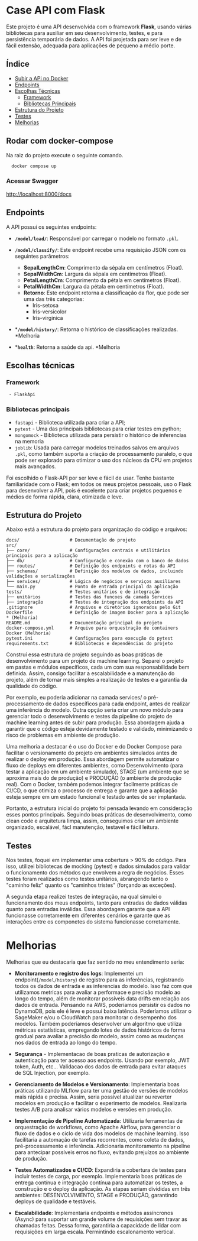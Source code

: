 # Case API com Flask

Este projeto é uma API desenvolvida com o framework **Flask**, usando várias bibliotecas para auxiliar em seu desenvolvimento, testes, e para persistência temporária de dados. A API foi projetada para ser leve e de fácil extensão, adequada para aplicações de pequeno a médio porte.

## Índice
- [Subir a APi no Docker](#rodar-com-docker-compose)
- [Endpoints](#endpoints)
- [Escolhas Técnicas](#escolhas-técnicas)
  - [Framework](#framework)
  - [Bibliotecas Principais](#bibliotecas-principais)
- [Estrutura do Projeto](#estrutura-do-projeto)
- [Testes](#testes)
- [Melhorias](#melhorias)

## Rodar com docker-compose
Na raiz do projeto execute o seguinte comando.

```bash
  docker compose up
```

### Acessar Swagger

[http://localhost:8000/docs](http://localhost:8000/docs)


## Endpoints

A API possui os seguintes endpoints:

- **`/model/load/`**: Responsável por carregar o modelo no formato `.pkl`.
  
- **`/model/classify/`**: Este endpoint recebe uma requisição JSON com os seguintes parâmetros:

  - **SepalLengthCm**: Comprimento da sépala em centímetros (Float).
  - **SepalWidthCm**: Largura da sépala em centímetros (Float).
  - **PetalLengthCm**: Comprimento da pétala em centímetros (Float).
  - **PetalWidthCm**: Largura da pétala em centímetros (Float).
  - **Retorno**: Este endpoint retorna a classificação da flor, que pode ser uma das três categorias:
    - Iris-setosa
    - Iris-versicolor
    - Iris-virginica
- ***`/model/history/`**: Retorna o histórico de classificações realizadas. *Melhoria
- ***`health`**: Retorna a saúde da api. *Melhoria

## Escolhas técnicas

### Framework
` - FlaskApi`

### Bibliotecas principais
- `fastapi` - Biblioteca utilizada para criar a API;
- `pytest` - Uma das principais bibliotecas para criar testes em python;
- `mongomock` - Biblioteca utilizada para persistir o histórico de inferencias na memoria
-  `joblib`: Usada para carregar modelos treinados salvos em arquivos `.pkl`, como também suporta a criação de processamento paralelo, o que pode ser explorado para otimizar o uso dos núcleos da CPU em projetos mais avançados.


Foi escolhido o Flask-API por ser leve e fácil de usar. Tenho bastante familiaridade com o Flask; em todos os meus projetos pessoais, uso o Flask para desenvolver a API, pois é excelente para criar projetos pequenos e médios de forma rápida, clara, otimizada e leve.

## Estrutura do Projeto

Abaixo está a estrutura do projeto para organização do código e arquivos:

```plaintext
docs/                   # Documentação do projeto
src/
├── core/               # Configurações centrais e utilitários principais para a aplicação
├── db/                 # Configuração e conexão com o banco de dados
├── routes/             # Definição dos endpoints e rotas da API
├── schemas/            # Definição dos modelos de dados, incluindo validações e serializações
├── services/           # Lógica de negócios e serviços auxiliares
└── main.py             # Ponto de entrada principal da aplicação
tests/                  # Testes unitários e de integração
├── unitários           # Testes das funcoes da camada Services
├── integração          # Testes de integração dos endpoints da API
.gitignore              # Arquivos e diretórios ignorados pelo Git
Dockerfile              # Definição de imagem Docker para a aplicação * (Melhoria)
README.md               # Documentação principal do projeto 
docker-compose.yml      # Arquivo para orquestração de containers Docker (Melhoria)
pytest.ini              # Configurações para execução do pytest
requirements.txt        # Bibliotecas e dependências do projeto
```

Construí essa estrutura de projeto seguindo as boas práticas de desenvolvimento para um projeto de machine learning. Separei o projeto em pastas e módulos específicos, cada um com sua responsabilidade bem definida. Assim, consigo facilitar a escalabilidade e a manutenção do projeto, além de tornar mais simples a realização de testes e a garantia da qualidade do código.

Por exemplo, eu poderia adicionar na camada services/ o pré-processamento de dados específicos para cada endpoint, antes de realizar uma inferência do modelo. Outra opção seria criar um novo módulo para gerenciar todo o desenvolvimento e testes da pipeline do projeto de machine learning antes de subir para produção. Essa abordagem ajuda a garantir que o código esteja devidamente testado e validado, minimizando o risco de problemas em ambiente de produção.

Uma melhoria a destacar é o uso do Docker e do Docker Compose para facilitar o versionamento do projeto em ambientes simulados antes de realizar o deploy em produção. Essa abordagem permite automatizar o fluxo de deploys em diferentes ambientes, como Desenvolvimento (para testar a aplicação em um ambiente simulado), STAGE (um ambiente que se aproxima mais do de produção) e PRODUÇÃO (o ambiente de produção real). Com o Docker, também podemos integrar facilmente práticas de CI/CD, o que otimiza o processo de entrega e garante que a aplicação esteja sempre em um estado funcional e testado antes de ser implantada.

Portanto, a estrutura inicial do projeto foi pensada levando em consideração esses pontos principais. Seguindo boas práticas de desenvolvimento, como clean code e arquitetura limpa, assim, conseguimos criar um ambiente organizado, escalável, fácl manutenção, testavel e fácil leitura.

## Testes

Nos testes, foquei em implementar uma cobertura > 90% do código. Para isso, utilizei bibliotecas de mocking (pytest) e dados simulados para validar o funcionamento dos métodos que envolvem a regra de negócios. Esses testes foram realizados como testes unitários, abrangendo tanto o "caminho feliz" quanto os "caminhos tristes" (forçando as exceções).

A segunda etapa realizei testes de integração, na qual simulei o funcionamento dos meus endpoints, tanto para entradas de dados válidas quanto para entradas inválidas. Essa abordagem garante que a API funcionasse corretamente em diferentes cenários e garante que as interações entre os componetes do sistema funcionasse corretamente.

# Melhorias

Melhorias que eu destacaria que faz sentido no meu entendimento seria:

- **Monitoramento e registro dos logs**: Implementei um endpoint(`/model/history`) de registro para as inferências, registrando todos os dados de entrada e as inferencias do modelo. Isso faz com que utilizamos metricas para avaliar a performace e precisão modelo ao longo do tempo, além de monitorar possíveis data drifts em relação aos dados de entrada. Pensando na AWS, poderíamos persistir os dados no DynamoDB, pois ele é leve e possui baixa latência. Poderíamos utilizar o SageMaker e/ou o CloudWatch para monitorar o desempenho dos modelos. Também poderíamos desenvolver um algoritmo que utiliza métricas estatísticas, empregando lotes de dados históricos de forma gradual para avaliar a precisão do modelo, assim como as mudanças nos dados de entrada ao longo do tempo.

- **Segurança** -  Implementacao de boas praticas de autorização e autenticação para ter acesso aos endpoints. Usando por exemplo, JWT token, Auth, etc... Validacao dos dados de entrada para evitar ataques de SQL Injection, por exemplo.

- **Gerenciamento de Modelos e Versionamento**: Implementaria boas práticas utilizando MLflow para ter uma gestão de versões de modelos mais rápida e precisa. Assim, seria possível atualizar ou reverter modelos em produção e facilitar o experimento de modelos. Realizaria testes A/B para analisar vários modelos e versões em produção.

- **Implementação de Pipeline Automatizada**: Utilizaria ferramentas de orquestração de workflows, como Apache Airflow, para gerenciar o fluxo de dados e o ciclo de vida dos modelos de machine learning. Isso facilitaria a automação de tarefas recorrentes, como coleta de dados, pré-processamento e inferência. Adicionaria monitoramento na pipeline para antecipar possíveis erros no fluxo, evitando prejuízos ao ambiente de produção.

- **Testes Automatizados e CI/CD**: Expandiria a cobertura de testes para incluir testes de carga, por exemplo. Implementaria boas práticas de entrega contínua e integração contínua para automatizar os testes, a construção e o deploy da aplicação. As etapas seriam divididas em três ambientes: DESENVOLVIMENTO, STAGE e PRODUÇÃO, garantindo deploys de qualidade e testáveis.

- **Escalabilidade**: Implementaria endpoints e métodos assíncronos (Async) para suportar um grande volume de requisições sem travar as chamadas feitas. Dessa forma, garantiria a capacidade de lidar com requisições em larga escala. Permintindo escalonamento vertical.